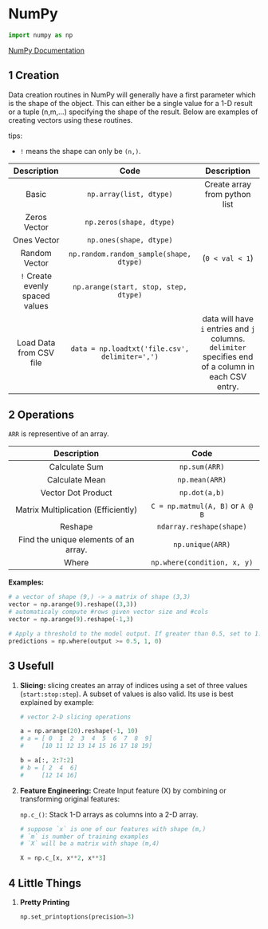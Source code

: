 # NumPy

```python
import numpy as np
```

[NumPy Documentation](https://numpy.org/doc/stable/)


## 1 Creation

Data creation routines in NumPy will generally have a first parameter which is the shape of the object. This can either be a single value for a 1-D result or a tuple (n,m,...) specifying the shape of the result. Below are examples of creating vectors using these routines.

tips:
- `!` means the shape can only be `(n,)`.

| Description | Code | Description |
|:-:|:-:|:-:|
| Basic  | `np.array(list, dtype)` | Create array from python list |
| Zeros Vector | `np.zeros(shape, dtype)` | 
| Ones Vector | `np.ones(shape, dtype)` |
| Random Vector | `np.random.random_sample(shape, dtype)` | (`0 < val < 1`) |
| `!` Create evenly spaced values | `np.arange(start, stop, step, dtype)` |
| Load Data from CSV file | `data = np.loadtxt('file.csv', delimiter=',')` | data will have `i` entries and `j` columns. `delimiter` specifies end of a column in each CSV entry. |

## 2 Operations

`ARR` is representive of an array. 

| Description | Code |
|:-:|:-:|
| Calculate Sum | `np.sum(ARR)` |
| Calculate Mean | `np.mean(ARR)` |
| Vector Dot Product | `np.dot(a,b)` |
| Matrix Multiplication (Efficiently) | `C = np.matmul(A, B)` or `A @ B`|
| Reshape | `ndarray.reshape(shape)` |
| Find the unique elements of an array.  | `np.unique(ARR)` |
| Where | `np.where(condition, x, y)` |

**Examples:**

```python
# a vector of shape (9,) -> a matrix of shape (3,3)
vector = np.arange(9).reshape((3,3))
# automaticaly compute #rows given vector size and #cols
vector = np.arange(9).reshape(-1,3)

# Apply a threshold to the model output. If greater than 0.5, set to 1. Else 0.
predictions = np.where(output >= 0.5, 1, 0)
```


## 3 Usefull

1. **Slicing:** slicing creates an array of indices using a set of three values (`start:stop:step`). A subset of values is also valid. Its use is best explained by example:
    ```python
    # vector 2-D slicing operations

    a = np.arange(20).reshape(-1, 10)
    # a = [ 0  1  2  3  4  5  6  7  8  9]
    #     [10 11 12 13 14 15 16 17 18 19]

    b = a[:, 2:7:2]
    # b = [ 2  4  6]
    #     [12 14 16]
    ```

2. **Feature Engineering:** Create Input feature (X) by combining or transforming original features:

    `np.c_()`: Stack 1-D arrays as columns into a 2-D array.
    ```python
    # suppose `x` is one of our features with shape (m,)
    # `m` is number of training examples
    # `X` will be a matrix with shape (m,4)

    X = np.c_[x, x**2, x**3]
    ```


## 4 Little Things
1. **Pretty Printing**
    ```python
    np.set_printoptions(precision=3) 
    ```
